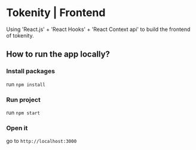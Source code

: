 # Tokenity | Frontend

Using 'React.js' + 'React Hooks' + 'React Context api' to build the frontend of tokenity.

## How to run the app locally?

### Install packages

run `npm install`

### Run project

run `npm start`

### Open it

go to `http://localhost:3000`
